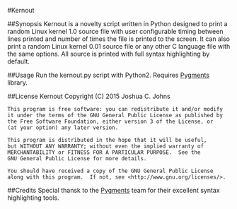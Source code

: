 #Kernout

##Synopsis
Kernout is a novelty script written in Python designed to print a random Linux kernel 1.0 source file with user configurable timing between lines printed and number of times the file is printed to the screen. It can also print a random Linux kernel 0.01 source file or any other C language file with the same options. All source is printed with full syntax highlighting by default.

##Usage
Run the kernout.py script with Python2. Requires [Pygments](http://www.pygments.org/) library.

##License
    Kernout
    Copyright (C) 2015 Joshua C. Johns

    This program is free software: you can redistribute it and/or modify
    it under the terms of the GNU General Public License as published by
    the Free Software Foundation, either version 3 of the License, or
    (at your option) any later version.

    This program is distributed in the hope that it will be useful,
    but WITHOUT ANY WARRANTY; without even the implied warranty of
    MERCHANTABILITY or FITNESS FOR A PARTICULAR PURPOSE.  See the
    GNU General Public License for more details.

    You should have received a copy of the GNU General Public License
    along with this program.  If not, see <http://www.gnu.org/licenses/>.

##Credits
Special thansk to the [Pygments](http://www.pygments.org/) team for their excellent syntax highlighting tools.
